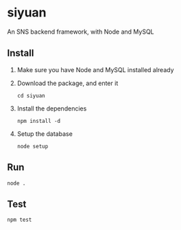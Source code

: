 # siyuan

An SNS backend framework, with Node and MySQL

## Install

1. Make sure you have Node and MySQL installed already

2. Download the package, and enter it
	```shell
	cd siyuan
	```

3. Install the dependencies
	```shell
	npm install -d
	```

4. Setup the database
	```shell
	node setup
	```

## Run

```shell
node .
```

## Test

```shell
npm test
```
